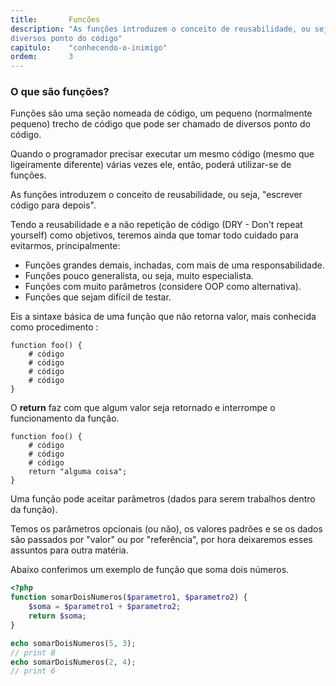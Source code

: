 ```yaml
---
title:       Funcões
description: "As funções introduzem o conceito de reusabilidade, ou seja, 'escrever código para depois'. Funções são uma seção nomeada de código, um pequeno (normalmente pequeno) trecho de código que pode ser chamado de
diversos ponto do código"
capitulo:    "conhecendo-o-inimigo"
ordem:       3
---
```



### O que são funções?

Funções são uma seção nomeada de código, um pequeno (normalmente pequeno) trecho de código que pode ser chamado de
diversos ponto do código.

Quando o programador precisar executar um mesmo código (mesmo que ligeiramente diferente) várias vezes ele, então, 
poderá utilizar-se de funções.

As funções introduzem o conceito de reusabilidade, ou seja, "escrever código para depois".

Tendo a reusabilidade e a não repetição de código (DRY - Don't repeat yourself) como objetivos, teremos ainda que tomar
todo cuidado para evitarmos, principalmente:

- Funções grandes demais, inchadas, com mais de uma responsabilidade.
- Funções pouco generalista, ou seja, muito especialista.
- Funções com muito parâmetros (considere OOP como alternativa).
- Funções que sejam difícil de testar.


Eis a sintaxe básica de uma função que não retorna valor, mais conhecida como procedimento :


    function foo() {
        # código
        # código
        # código
        # código
    }

O __return__ faz com que algum valor seja retornado e interrompe o funcionamento da função.

    function foo() {
        # código
        # código
        # código
        return "alguma coisa";
    }

Uma função pode aceitar parâmetros (dados para serem trabalhos dentro da função).


Temos os parâmetros opcionais (ou não), os valores padrões e se os dados são passados por "valor" ou por "referência", por hora deixaremos esses assuntos para outra matéria.

Abaixo conferimos um exemplo de função que soma dois números.

```php
<?php
function somarDoisNumeros($parametro1, $parametro2) {
    $soma = $parametro1 + $parametro2;
    return $soma;
}

echo somarDoisNumeros(5, 3);
// print 8
echo somarDoisNumeros(2, 4);
// print 6
```